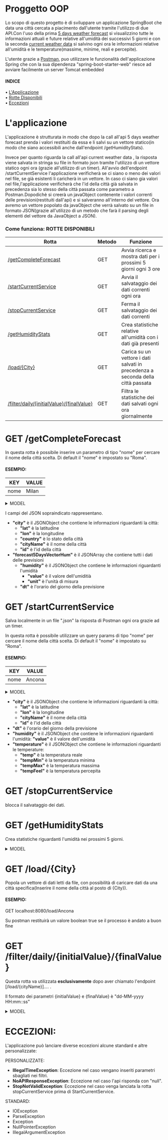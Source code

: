 # Proggetto OOP 
Lo scopo di questo progetto è di sviluppare un applicazione SpringBoot che data una città cercata a piacimento dall'utente tramite l'utilizzo di due API.Con l'uso della prima [5 days weather forecast](https://openweathermap.org/forecast5#name5) si visualizzino tutte le informazioni attuali e future relative all'umidità dei successivi 5 giorni e con la seconda [current weather data](https://openweathermap.org/current) si salvino ogni ora le informazioni relative all'umidità e le temperature(massime, minime, reali e percepite).

L'utente grazie a [Postman](https://learning.postman.com/docs/getting-started/introduction/), puo utilizzare le funzionalità dell'applicazione Spring che con la sua dipendenza "spring-boot-starter-web" riesce ad avviare facilmente un server Tomcat embedded   

#### INDICE
<p>
     • <a href="#1">L'Applicazione</a><br>
     • <a href="#2">Rotte Disponibili</a><br>
     • <a href="#3">Eccezioni</a><br> 
</p>

# L'applicazione <a name="1"></a>
L'applicazione è strutturata in modo che dopo la call all'api 5 days weather forecast prenda i valori restituiti da essa e li salvi su un vettore statico(in modo che siano accessibili anche dall'endpoint /getHumidityStats).

Invece per quanto riguarda la call all'api current weather data , la risposta viene salvata in stringa su file in formato json tramite l'utilizzo di un vettore statico ogni ora (grazie all'utilizzo di un timer). All'avvio dell'endpoint /startCurrentService l'applicazione verificherà se ci siano o meno dei valori nel file, se già esistenti li caricherà in un vettore. In caso ci siano gia valori nel file,l'applicazione verificherà che l'id della città già salvata in precedenza sia lo stesso della città passata come parametro a Postman.Dopodichè si creerà un javaObject contenente i valori correnti delle previsioni(restituiti dall'api) e si salveranno all'interno del vettore. Ora avremo un vettore popolato da javaObject che verrà salvato su un file in formato JSON(grazie all'utilizzo di un metodo che farà il parsing degli elementi del vettore da JavaObject a JSON). 

### Come funziona: ROTTE DISPONIBILI <a name="2"></a>

| Rotta         |    Metodo    |        Funzione                        |
|---------------|--------------|----------------------------------------|
| <a href="#4">/getCompleteForecast</a>   | GET        | Avvia ricerca e mostra dati per i prossimi 5 giorni ogni 3 ore |
| <a href="#5">/startCurrentService</a> | GET      | Avvia il salvataggio dei dati correnti ogni ora     |
| <a href="#6">/stopCurrentService </a>   | GET          | Ferma il salvataggio dei dati correnti        |
| <a href="#7">/getHumidityStats </a>  | GET          | Crea statistiche relative all'umidità con i dati già presenti   |
| <a href="#8">/load/{City}</a> | GET  | Carica su un vettore i dati salvati in precedenza a seconda della città passata|
| <a href="#9">/filter/daily/{initialValue}/{finalValue} </a>    | GET          | Filtra le statistiche dei dati salvati ogni ora giornalmente|



# GET /getCompleteForecast  <a name="4"></a>

In questa rotta è possibile inserire un parametro di tipo "nome" per cercare il nome della città scelta. Di default il "nome" è impostato su "Roma".

#### ESEMPIO: 
| KEY       |    VALUE    | 
|---------------|--------------|
|nome  | Milan  


<details>
<summary>MODEL</summary>
<br>

```
{
"city": {
"lat": 45.4643,
"lon": 9.1895,
"country": null,
"cityName": "Milan",
"id": 3173435
},
"forecast5DaysVectorHum": [
{
"humidity": {
"value": 84,
"unit": "%"
},
"dayTime": 1641146400
},
{
"humidity": {
"value": 78,
"unit": "%"
},
"dayTime": 1641157200
},
{
"humidity": {
"value": 80,
"unit": "%"
},
"dayTime": 1641168000
},
{
"humidity": {
"value": 89,
"unit": "%"
},
"dayTime": 1641178800
},
{
"humidity": {
"value": 94,
"unit": "%"
},
"dayTime": 1641189600
},
{
"humidity": {
"value": 82,
"unit": "%"
},
"dayTime": 1641200400
},
{
"humidity": {
"value": 65,
"unit": "%"
},
"dayTime": 1641211200
},
{
"humidity": {
"value": 71,
"unit": "%"
},
"dayTime": 1641222000
},
{
"humidity": {
"value": 89,
"unit": "%"
},
"dayTime": 1641232800
},
{
"humidity": {
"value": 96,
"unit": "%"
},
"dayTime": 1641243600
},
{
"humidity": {
"value": 94,
"unit": "%"
},
"dayTime": 1641254400
},
{
"humidity": {
"value": 90,
"unit": "%"
},
"dayTime": 1641265200
},
{
"humidity": {
"value": 87,
"unit": "%"
},
"dayTime": 1641276000
},
{
"humidity": {
"value": 83,
"unit": "%"
},
"dayTime": 1641286800
},
{
"humidity": {
"value": 82,
"unit": "%"
},
"dayTime": 1641297600
},
{
"humidity": {
"value": 83,
"unit": "%"
},
"dayTime": 1641308400
},
{
"humidity": {
"value": 83,
"unit": "%"
},
"dayTime": 1641319200
},
{
"humidity": {
"value": 88,
"unit": "%"
},
"dayTime": 1641330000
},
{
"humidity": {
"value": 94,
"unit": "%"
},
"dayTime": 1641340800
},
{
"humidity": {
"value": 97,
"unit": "%"
},
"dayTime": 1641351600
},
{
"humidity": {
"value": 97,
"unit": "%"
},
"dayTime": 1641362400
},
{
"humidity": {
"value": 91,
"unit": "%"
},
"dayTime": 1641373200
},
{
"humidity": {
"value": 84,
"unit": "%"
},
"dayTime": 1641384000
},
{
"humidity": {
"value": 87,
"unit": "%"
},
"dayTime": 1641394800
},
{
"humidity": {
"value": 89,
"unit": "%"
},
"dayTime": 1641405600
},
{
"humidity": {
"value": 90,
"unit": "%"
},
"dayTime": 1641416400
},
{
"humidity": {
"value": 79,
"unit": "%"
},
"dayTime": 1641427200
},
{
"humidity": {
"value": 74,
"unit": "%"
},
"dayTime": 1641438000
},
{
"humidity": {
"value": 68,
"unit": "%"
},
"dayTime": 1641448800
},
{
"humidity": {
"value": 66,
"unit": "%"
},
"dayTime": 1641459600
},
{
"humidity": {
"value": 50,
"unit": "%"
},
"dayTime": 1641470400
},
{
"humidity": {
"value": 47,
"unit": "%"
},
"dayTime": 1641481200
},
{
"humidity": {
"value": 67,
"unit": "%"
},
"dayTime": 1641492000
},
{
"humidity": {
"value": 71,
"unit": "%"
},
"dayTime": 1641502800
},
{
"humidity": {
"value": 68,
"unit": "%"
},
"dayTime": 1641513600
},
{
"humidity": {
"value": 66,
"unit": "%"
},
"dayTime": 1641524400
},
{
"humidity": {
"value": 68,
"unit": "%"
},
"dayTime": 1641535200
},
{
"humidity": {
"value": 65,
"unit": "%"
},
"dayTime": 1641546000
},
{
"humidity": {
"value": 63,
"unit": "%"
},
"dayTime": 1641556800
},
{
"humidity": {
"value": 64,
"unit": "%"
},
"dayTime": 1641567600
}
]
}
```

</details>


I campi del JSON sopraindicato rappresentano.

* **"city"** è il JSONObject che contiene le informazioni riguardanti la città:
  * **"lat"** è la latitudine
  * **"lon"** è la longitudine
  * **"country"** è lo stato della città
  * **"cityName"** è il nome della città
  * **"id"** è l'id della città
* **"forecast5DaysVectorHum"** è il JSONArray che contiene tutti i dati delle previsioni
   * **"humidity"** è il JSONObject che contiene le informazioni riguardanti l'umidità
     * **"value"** è il valore dell'umiditià
     * **"unit"** è l'unità di misura
    * **"dt"** è l'orario del giorno della previsione

# GET /startCurrentService <a name="5"></a>
Salva localmente in un file ".json" la risposta di Postman ogni ora grazie ad un timer.

In questa rotta è possibile utilizzare un query params di tipo "nome" per cercare il nome della città scelta. Di default il "nome" è impostato su "Roma".

#### ESEMPIO: 
| KEY       |    VALUE    | 
|---------------|--------------|
|nome  | Ancona |

<details>
<summary>MODEL</summary>
<br>

```
[
    {
        "city": {
            "ID": 3183087,
            "cityName": "\"Provincia di Ancona\"",
            "lat": 13.1667,
            "lon": 43.55
        },
        "dt": 1641124445,
        "humidity": { "value": 100 },
        "temperature": {
            "temp": 7.78,
            "tempMin": 5.1,
            "tempMax": 10.22,
            "tempFeel": 7.78
        }
    },
] 
```

</details>


* **"city"** è il JSONObject che contiene le informazioni riguardanti la città:
  * **"lat"** è la latitudine
  * **"lon"** è la longitudine
  * **"cityName"** è il nome della città
  * **"id"** è l'id della città
 * **"dt"** è l'orario del giorno della previsione
 * **"humidity"** è il JSONObject che contiene le informazioni riguardanti l'umidità:
  **"value"** è il valore dell'umidità
 * **"temperature"** è il JSONObject che contiene le informazioni riguardanti le temperature:
    * **"temp"** è la temperatura reale
    * **"tempMin"** è la temperatura minima
    * **"tempMax"** è la temperatura massima
    * **"tempFeel"** è la temperatura percepita

# GET /stopCurrentService <a name="6"></a>

blocca il salvataggio dei dati.

# GET /getHumidityStats <a name="7"></a>

Crea statistiche riguardanti l'umidità nei prossimi 5 giorni.

<details>
<summary>MODEL</summary>
<br>

```
{
"city": {
"lat": 45.4643,
"lon": 9.1895,
"country": null,
"cityName": "Milan",
"id": 3173435
},
"umiditaMinimaAssoluta": 34.0,
"umiditaMassimaAssoluta": 98.0,
"mediaUmidità": 74.875
}
```

</details>

# GET /load/{City} <a name="8"></a>
Popola un vettore di dati letti da file, con possibilità di caricare dati da una città specifica(Inserire il nome della città al posto di {City}).

#### ESEMPIO:
GET localhost:8080/load/Ancona

Su postman restituirà un valore boolean true se il processo è andato a buon fine

# GET /filter/daily/{initialValue}/{finalValue} <a name="9"></a>
Questa rotta va utilizzata **esclusivamente** dopo aver chiamato l'endpoint [/load/{cityName}].... .

Il formato dei parametri {initialValue} e {finalValue} è "dd-MM-yyyy HH:mm::ss"

<details>
<summary>MODEL</summary>
<br>

 ```
 {
    "initialDay": 1642032000,
    "finalDay": 1642118400,
    "startTime": 3600,
    "stopTime": 50400,
    "filteredDays": 86400,
    "filteredElements": 26,
    "tempMin": 5.27,
    "tempMax": 18.92,
    "averageTemp": 15.27,
    "realTemperatureVariance": 78.04,
    "city": {
       "lat": 13.1667,
       "lon": 43.2,
       "country": null,
       "cityName": "Provincia di Macerata",
       "id": 3174379
    },
    "perceivedTemperatureVariance": 33.54
 }
```

</details>


# ECCEZIONI: <a name="3"></a>
L'applicazione può lanciare diverse eccezioni alcune standard e altre personalizzate:

PERSONALIZZATE:

* **IllegalTimeException**: Eccezione nel caso vengano inseriti parametri sbagliati nei filtri.
* **NoAPIResponseException**: Eccezione nel caso l'api risponda con "null".
* **StopNotValidException**: Eccezione nel caso venga lanciata la rotta stopCurrentService prima di StartCurrentService.

STANDARD:

* IOException
* ParseException
* Exception
* NullPointerException
* IllegalArgumentException
